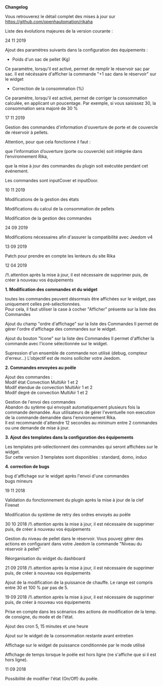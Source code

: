**Changelog**

Vous retrouverez le détail complet des mises à jour sur https://github.com/openhautomation/rikaha

Liste des évolutions majeures de la version courante :

24 11 2019

Ajout des paramètres suivants dans la configuration des équipements :

* Poids d'un sac de pellet (Kg)

 Ce paramètre, lorsqu'il est activé, permet de remplir le réservoir sac par sac.
Il est nécéssaire d'afficher la commande "+1 sac dans le réservoir" sur le widget

* Correction de la consommation (%)

 Ce paramètre, lorsqu'il est activé, permet de corriger la consommation calculée, en applicant un poucentage. Par exemple, si vous saisissez 30, la consommation sera majoré de 30 %

17 11 2019

Gestion des commandes d'information d'ouverture de porte et de couvercle de réservoir à pellets.

Attention, pour que cela fonctionne il faut :

que l’information d’ouverture (porte ou couvercle) soit intégrée dans l’environnement Rika,

que la mise à jour des commandes du plugin soit exécutée pendant cet événement.

Les commandes sont inputCover et inputDoor.

10 11 2019

Modifications de la gestion des états

Modifications du calcul de la consommation de pellets

Modification de la gestion des commandes

24 09 2019

Modifications nécessaires afin d'assurer la compatibilité avec Jeedom v4

13 09 2019

Patch pour prendre en compte les lenteurs du site Rika

12 04 2019

/!\ attention après la mise à jour, il est nécessaire de supprimer puis, de créer à nouveau vos équipements

**1. Modification des commandes et du widget**

toutes les commandes peuvent désormais être affichées sur le widget, pas uniquement celles pré-sélectionnées.  
Pour cela, il faut utiliser la case à cocher "Afficher" présente sur la liste des Commandes

Ajout du champ "ordre d'affichage" sur la liste des Commandes
Il permet de gérer l'ordre d'affichage des commandes sur le widget.

Ajout du bouton "Icone" sur la liste des Commandes
Il permet d'afficher la commande avec l'icone sélectionnée sur le widget.

Supression d'un ensemble de commande non utilisé (debug, compteur d'erreur...)
L'objectif est de moins solliciter votre Jeedom.


**2. Commandes envoyées au poêle**

Ajout des commandes :  
Modif état Convection MultiAir 1 et 2  
Modif étendue de convection MultiAir 1 et 2  
Modif degré de convection MultiAir 1 et 2

Gestion de l'envoi des commandes  
Abandon du sytème qui envoyait automatiquement plusieurs fois la commande demandée. Aux utilisateurs de gérer l'eventuelle non execution de la commande demandée dans l'environnement Rika.  
Il est recommandé d'attendre 12 secondes au minimum entre 2 commandes ou une demande de mise à jour.

**3. Ajout des templates dans la configuration des équipements**

Les templates pré-sélectionnent des commandes qui seront affichées sur le widget.  
Sur cette version 3 templates sont disponibles : standard, domo, induo

**4. correction de bugs**

bug d'affichage sur le widget après l'envoi d'une commandes  
bugs mineurs

19 11 2018

Validation du fonctionnement du plugin après la mise à jour de la clef Firenet

Modification du système de retry des ordres envoyés au poêle

30 10 2018 /!\ attention après la mise à jour, il est nécessaire de supprimer puis, de créer à nouveau vos équipements

Gestion du niveau de pellet dans le réservoir. Vous pouvez gérer des actions en configurant dans votre Jeedom la commande "Niveau du réservoir à pellet"

Réorganisation du widget du dashboard

21 09 2018 /!\ attention après la mise à jour, il est nécessaire de supprimer puis, de créer à nouveau vos équipements

Ajout de la modification de la puissance de chauffe. Le range est compris entre 30 et 100 % par pas de 5.

19 09 2018 /!\ attention après la mise à jour, il est nécessaire de supprimer puis, de créer à nouveau vos équipements

Prise en compte dans les scénarios des actions de modification de la temp. de consigne, du mode et de l'état.

Ajout des cron 5, 15 minutes et une heure

Ajout sur le widget de la consommation restante avant entretien

Affichage sur le widget de puissance conditionnée par le mode utilisé

Affichage de temps lorsque le poêle est hors ligne (ne s'affiche que si il est hors ligne).

11 09 2018

Possibilité de modifier l'état (On/Off) du poêle.
